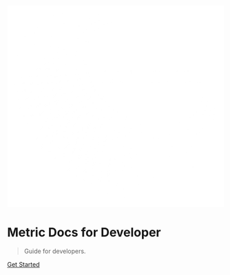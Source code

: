![logo](./assets/md.png)

# Metric Docs for Developer

> Guide for developers.

[Get Started](#Home)

